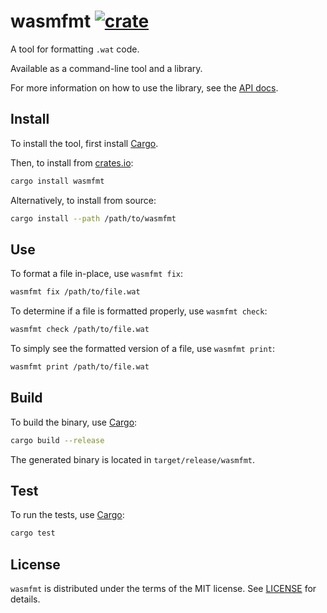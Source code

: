 # wasmfmt [![crate][cratesio-badge]][cratesio-crate]

A tool for formatting `.wat` code.

Available as a command-line tool and a library.

For more information on how to use the library, see the [API docs][docsrs-crate].

## Install

To install the tool, first install [Cargo][cargo].

Then, to install from [crates.io][cratesio]:

```sh
cargo install wasmfmt
```

Alternatively, to install from source:

```sh
cargo install --path /path/to/wasmfmt
```

## Use

To format a file in-place, use `wasmfmt fix`:

```sh
wasmfmt fix /path/to/file.wat
```

To determine if a file is formatted properly, use `wasmfmt check`:

```sh
wasmfmt check /path/to/file.wat
```

To simply see the formatted version of a file, use `wasmfmt print`:

```sh
wasmfmt print /path/to/file.wat
```

## Build

To build the binary, use [Cargo][cargo]:

```sh
cargo build --release
```

The generated binary is located in `target/release/wasmfmt`.


## Test

To run the tests, use [Cargo][cargo]:

```sh
cargo test
```

## License

`wasmfmt` is distributed under the terms of the MIT license. See [LICENSE](LICENSE) for details.

[docsrs-crate]: [https://docs.rs/wasmfmt]
[cratesio]: [https://crates.io]
[cratesio-crate]: [https://crates.io/crates/wasmfmt]
[cratesio-badge]: [https://img.shields.io/crates/v/wasmfmt?style=flat-square]
[cargo]: [https://github.com/rust-lang/cargo]
